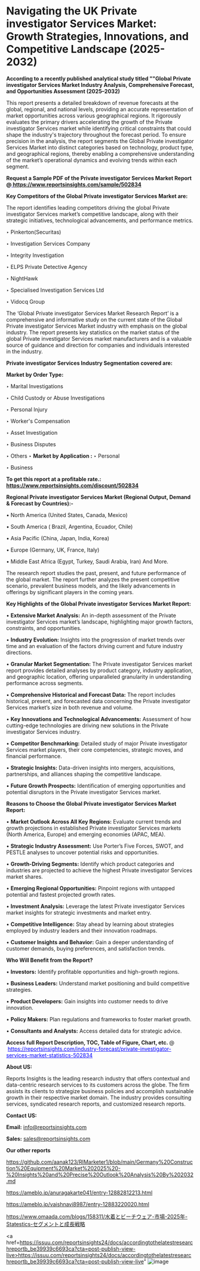 # Navigating the UK Private investigator Services Market: Growth Strategies, Innovations, and Competitive Landscape (2025-2032)

<strong>According to a recently published analytical study titled ""Global Private investigator Services Market Industry Analysis, Comprehensive Forecast, and Opportunities Assessment (2025–2032)</strong>

This report presents a detailed breakdown of revenue forecasts at the global, regional, and national levels, providing an accurate representation of market opportunities across various geographical regions. It rigorously evaluates the primary drivers accelerating the growth of the Private investigator Services market while identifying critical constraints that could shape the industry's trajectory throughout the forecast period. To ensure precision in the analysis, the report segments the Global Private investigator Services Market into distinct categories based on technology, product type, and geographical regions, thereby enabling a comprehensive understanding of the market’s operational dynamics and evolving trends within each segment.

<strong>Request a Sample PDF of the Private investigator Services Market Report </strong><strong>@<a href=https://www.reportsinsights.com/sample/502834 style=color:#0000ff;> https://www.reportsinsights.com/sample/502834</a></strong></font>

<strong>Key Competitors of the Global Private investigator Services Market are:</strong>

The report identifies leading competitors driving the global Private investigator Services market’s competitive landscape, along with their strategic initiatives, technological advancements, and performance metrics.

‣ Pinkerton(Securitas)

‣ Investigation Services Company

‣ Integrity Investigation

‣ ELPS Private Detective Agency

‣ NightHawk

‣ Specialised Investigation Services Ltd

‣ Vidocq Group

The ‘Global Private investigator Services Market Research Report’ is a comprehensive and informative study on the current state of the Global Private investigator Services Market industry with emphasis on the global industry. The report presents key statistics on the market status of the global Private investigator Services market manufacturers and is a valuable source of guidance and direction for companies and individuals interested in the industry.

<strong>Private investigator Services Industry Segmentation covered are:</strong>

<strong>Market by Order Type: </strong>

‣ Marital Investigations

‣ Child Custody or Abuse Investigations

‣ Personal Injury

‣ Worker's Compensation

‣ Asset Investigation

‣ Business Disputes

‣ Others
‣ 
<strong>Market by Application :</strong>
‣ Personal

‣ Business

<strong>To get this report at a profitable rate.: <a href=https://www.reportsinsights.com/discount/502834 style=color:#0000ff;>https://www.reportsinsights.com/discount/502834</a></strong></font>

<strong>Regional Private investigator Services Market (Regional Output, Demand &amp; Forecast by Countries):-</strong>

• North America (United States, Canada, Mexico)

• South America ( Brazil, Argentina, Ecuador, Chile)

• Asia Pacific (China, Japan, India, Korea)

• Europe (Germany, UK, France, Italy)

• Middle East Africa (Egypt, Turkey, Saudi Arabia, Iran) And More.

The research report studies the past, present, and future performance of the global market. The report further analyzes the present competitive scenario, prevalent business models, and the likely advancements in offerings by significant players in the coming years.

<strong>Key Highlights of the Global Private investigator Services Market Report:</strong>

• <strong>Extensive Market Analysis:</strong> An in-depth assessment of the Private investigator Services market’s landscape, highlighting major growth factors, constraints, and opportunities.

• <strong>Industry Evolution:</strong> Insights into the progression of market trends over time and an evaluation of the factors driving current and future industry directions.

• <strong>Granular Market Segmentation:</strong> The Private investigator Services market report provides detailed analyses by product category, industry application, and geographic location, offering unparalleled granularity in understanding performance across segments.

• <strong>Comprehensive Historical and Forecast Data:</strong> The report includes historical, present, and forecasted data concerning the Private investigator Services market’s size in both revenue and volume.

• <strong>Key Innovations and Technological Advancements:</strong> Assessment of how cutting-edge technologies are driving new solutions in the Private investigator Services industry.

• <strong>Competitor Benchmarking:</strong> Detailed study of major Private investigator Services market players, their core competencies, strategic moves, and financial performance.

• <strong>Strategic Insights:</strong> Data-driven insights into mergers, acquisitions, partnerships, and alliances shaping the competitive landscape.

• <strong>Future Growth Prospects:</strong> Identification of emerging opportunities and potential disruptors in the Private investigator Services market.

<strong>Reasons to Choose the Global Private investigator Services Market Report:</strong>

• <strong>Market Outlook Across All Key Regions:</strong> Evaluate current trends and growth projections in established Private investigator Services markets (North America, Europe) and emerging economies (APAC, MEA).

• <strong>Strategic Industry Assessment:</strong> Use Porter’s Five Forces, SWOT, and PESTLE analyses to uncover potential risks and opportunities.

• <strong>Growth-Driving Segments:</strong> Identify which product categories and industries are projected to achieve the highest Private investigator Services market shares.

• <strong>Emerging Regional Opportunities:</strong> Pinpoint regions with untapped potential and fastest projected growth rates.

• <strong>Investment Analysis:</strong> Leverage the latest Private investigator Services market insights for strategic investments and market entry.

• <strong>Competitive Intelligence:</strong> Stay ahead by learning about strategies employed by industry leaders and their innovation roadmaps.

• <strong>Customer Insights and Behavior:</strong> Gain a deeper understanding of customer demands, buying preferences, and satisfaction trends.

<strong>Who Will Benefit from the Report?</strong>

• <strong>Investors:</strong> Identify profitable opportunities and high-growth regions.

• <strong>Business Leaders:</strong> Understand market positioning and build competitive strategies.

• <strong>Product Developers:</strong> Gain insights into customer needs to drive innovation.

• <strong>Policy Makers:</strong> Plan regulations and frameworks to foster market growth.

• <strong>Consultants and Analysts:</strong> Access detailed data for strategic advice.
</ul>
<strong>Access full Report Description, TOC, Table of Figure, Chart, etc. </strong>@  <a href=https://reportsinsights.com/industry-forecast/private-investigator-services-market-statistics-502834 style=color:#0000ff;>https://reportsinsights.com/industry-forecast/private-investigator-services-market-statistics-502834</a></font>

<strong><strong>About US</strong>:</strong>

Reports Insights is the leading research industry that offers contextual and data-centric research services to its customers across the globe. The firm assists its clients to strategize business policies and accomplish sustainable growth in their respective market domain. The industry provides consulting services, syndicated research reports, and customized research reports.

<strong>Contact US:</strong>

<p class=""""><b>Email:</b> <a href=mailto:info@reportsinsights.com>info@reportsinsights.com</a></p>
<p class=""""><b>Sales:</b> <a href=mailto:sales@reportsinsights.com>sales@reportsinsights.com</a></p>

<strong>Our other reports</strong>

<a href=https://github.com/aanak123/RIMarketer1/blob/main/Germany%20Construction%20Equipment%20Market%202025%20-%20Insights%20and%20Precise%20Outlook%20Analysis%20By%202032.md>https://github.com/aanak123/RIMarketer1/blob/main/Germany%20Construction%20Equipment%20Market%202025%20-%20Insights%20and%20Precise%20Outlook%20Analysis%20By%202032.md</a>

<a href=https://ameblo.jp/anuragakarte041/entry-12882812213.html>https://ameblo.jp/anuragakarte041/entry-12882812213.html</a>

<a href=https://ameblo.jp/vaishnavi8987/entry-12883220020.html>https://ameblo.jp/vaishnavi8987/entry-12883220020.html</a>

<a href=https://www.omaada.com/blogs/158311/水着とビーチウェア-市場-2025年-Statestics-セグメントと成長戦略>https://www.omaada.com/blogs/158311/水着とビーチウェア-市場-2025年-Statestics-セグメントと成長戦略</a>

<a href=https://issuu.com/reportsinsights24/docs/accordingtothelatestresearchreportb_be39939c6693ca?cta=post-publish-view-live>https://issuu.com/reportsinsights24/docs/accordingtothelatestresearchreportb_be39939c6693ca?cta=post-publish-view-live</a>"
![image](https://github.com/user-attachments/assets/1132a39a-b482-4f2c-b52a-a874f80be786)
